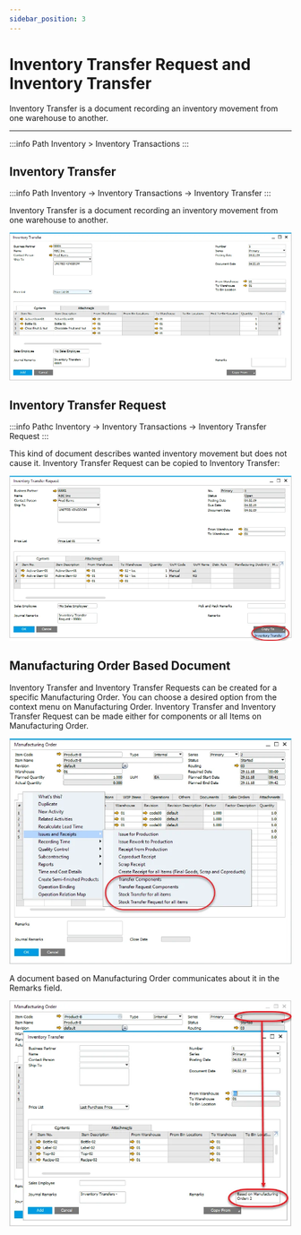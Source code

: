```yaml
---
sidebar_position: 3
---
```


# Inventory Transfer Request and Inventory Transfer

Inventory Transfer is a document recording an inventory movement from one warehouse to another.

---

:::info Path
    Inventory > Inventory Transactions
:::

## Inventory Transfer

:::info Path
    Inventory → Inventory Transactions → Inventory Transfer
:::

Inventory Transfer is a document recording an inventory movement from one warehouse to another.

![Inventory Transfer](./media/inventory-transfer-request-and-inventory-transfer/inventory-transfer.webp)

## Inventory Transfer Request

:::info Pathc
    Inventory → Inventory Transactions → Inventory Transfer Request
:::

This kind of document describes wanted inventory movement but does not cause it. Inventory Transfer Request can be copied to Inventory Transfer:

![Inventory Transfer Request](./media/inventory-transfer-request-and-inventory-transfer/inventory-transfer-request.webp)

## Manufacturing Order Based Document

Inventory Transfer and Inventory Transfer Requests can be created for a specific Manufacturing Order. You can choose a desired option from the context menu on Manufacturing Order. Inventory Transfer and Inventory Transfer Request can be made either for components or all Items on Manufacturing Order.

![Context Menu](./media/inventory-transfer-request-and-inventory-transfer/context-menu.webp)

A document based on Manufacturing Order communicates about it in the Remarks field.

![Remarks](./media/inventory-transfer-request-and-inventory-transfer/remarks.webp)
